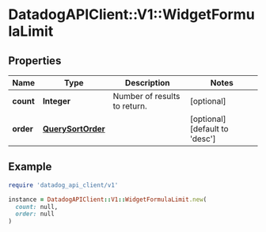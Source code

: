 # DatadogAPIClient::V1::WidgetFormulaLimit

## Properties

| Name      | Type                                    | Description                  | Notes                                 |
| --------- | --------------------------------------- | ---------------------------- | ------------------------------------- |
| **count** | **Integer**                             | Number of results to return. | [optional]                            |
| **order** | [**QuerySortOrder**](QuerySortOrder.md) |                              | [optional][default to &#39;desc&#39;] |

## Example

```ruby
require 'datadog_api_client/v1'

instance = DatadogAPIClient::V1::WidgetFormulaLimit.new(
  count: null,
  order: null
)
```
